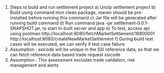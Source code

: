 1. Steps to build and run settlement project
   a) Unzip settlement project
   b) Build using command mvn clean package, maven should be 
pre-installed before running this command
   c) Jar file will be generated after running build command
   d) Run command java -jar settlement-0.0.1-SNAPSHOT.jar, to start 
in-built server and app
   e) To test, access api using postman
       http://localhost:8080/fetchMarketSettlement/16800001
       http://localhost:8080/createNewMarketSettlement
   f) During build test cases will be executed, we can verify if test case failure
2. Assumption : ssicode will be unique in the SSI reference data, so that we can fetch reference data based trade request ssicode
3. Assumption : This assessment excludes trade validation, 
risk management and alerts  
